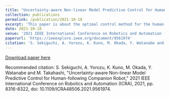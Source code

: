 ```yaml
---
title: "Uncertainty-aware Non-linear Model Predictive Control for Human-following Companion Robot"
collection: publications
permalink: /publication/2021-10-18
excerpt: 'This paper is about the optimal control method for the human-following robot'
date: 2021-10-18
venue: '2021 IEEE International Conference on Robotics and Automation (ICRA)'
paperurl: 'https://ieeexplore.ieee.org/document/9561974'
citation: 'S. Sekiguchi, A. Yorozu, K. Kuno, M. Okada, Y. Watanabe and M. Takahashi, "Uncertainty-aware Non-linear Model Predictive Control for Human-following Companion Robot," 2021 IEEE International Conference on Robotics and Automation (ICRA), 2021, pp. 8316-8322, doi: 10.1109/ICRA48506.2021.9561974.'
---
```


[Download paper here](https://ieeexplore.ieee.org/document/9561974)

Recommended citation: S. Sekiguchi, A. Yorozu, K. Kuno, M. Okada, Y. Watanabe and M. Takahashi, "Uncertainty-aware Non-linear Model Predictive Control for Human-following Companion Robot," 2021 IEEE International Conference on Robotics and Automation (ICRA), 2021, pp. 8316-8322, doi: 10.1109/ICRA48506.2021.9561974.